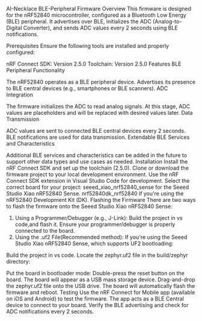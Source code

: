AI-Necklace BLE-Peripheral Firmware
Overview
This firmware is designed for the nRF52840 microcontroller, configured as a Bluetooth Low Energy (BLE) peripheral. It advertises over BLE, initializes the ADC (Analog-to-Digital Converter), and sends ADC values every 2 seconds using BLE notifications.

Prerequisites
Ensure the following tools are installed and properly configured:

nRF Connect SDK: Version 2.5.0
Toolchain: Version 2.5.0
Features
BLE Peripheral Functionality

The nRF52840 operates as a BLE peripheral device.
Advertises its presence to BLE central devices (e.g., smartphones or BLE scanners).
ADC Integration

The firmware initializes the ADC to read analog signals.
At this stage, ADC values are placeholders and will be replaced with desired values later.
Data Transmission

ADC values are sent to connected BLE central devices every 2 seconds.
BLE notifications are used for data transmission.
Extendable BLE Services and Characteristics

Additional BLE services and characteristics can be added in the future to support other data types and use cases as needed.
Installation
Install the nRF Connect SDK and set up the toolchain (2.5.0).
Clone or download the firmware project to your local development environment.
Use the nRF Connect SDK extension in Visual Studio Code for development.
Select the correct board for your project:
seeed_xiao_nrf52840_sense for the Seeed Studio Xiao nRF52840 Sense.
nrf52840dk_nrf52840 if you're using the nRF52840 Development Kit (DK).
Flashing the Firmware
There are two ways to flash the firmware onto the Seeed Studio Xiao nRF52840 Sense:

1. Using a Programmer/Debugger (e.g., J-Link):
Build the project in vs code,and flash it.
Ensure your programmer/debugger is properly connected to the board.
2. Using the .uf2 File(Recommended method):
If you're using the Seeed Studio Xiao nRF52840 Sense, which supports UF2 bootloading:

Build the project in vs code.
Locate the zephyr.uf2 file in the build/zephyr directory:

Put the board in bootloader mode:
Double-press the reset button on the board.
The board will appear as a USB mass storage device.
Drag-and-drop the zephyr.uf2 file onto the USB drive.
The board will automatically flash the firmware and reboot.
Testing
Use the nRF Connect for Mobile app (available on iOS and Android) to test the firmware.
The app acts as a BLE Central device to connect to your board.
Verify the BLE advertising and check for ADC notifications every 2 seconds.

